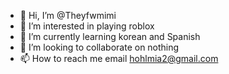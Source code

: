 - 👋 Hi, I’m @Theyfwmimi
- 👀 I’m interested in playing roblox
- 🌱 I’m currently learning korean and Spanish 
- 💞️ I’m looking to collaborate on nothing
- 📫 How to reach me email hohlmia2@gmail.com


<!---
Theyfwmimi/Theyfwmimi is a ✨ special ✨ repository because its `README.md` (this file) appears on your GitHub profile.
You can click the Preview link to take a look at your changes.
--->
